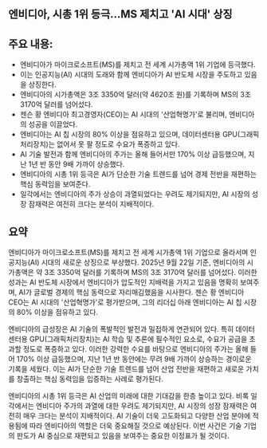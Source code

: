 ## 엔비디아, 시총 1위 등극…MS 제치고 'AI 시대' 상징

## 주요 내용:
*   엔비디아가 마이크로소프트(MS)를 제치고 전 세계 시가총액 1위 기업에 등극했다.
*   이는 인공지능(AI) 시대의 도래와 함께 엔비디아가 AI 반도체 시장을 주도하고 있음을 상징한다.
*   엔비디아의 시가총액은 3조 3350억 달러(약 4620조 원)를 기록하며 MS의 3조 3170억 달러를 넘어섰다.
*   젠슨 황 엔비디아 최고경영자(CEO)는 AI 시대의 '산업혁명가'로 불리며, 엔비디아의 성공을 이끌었다.
*   엔비디아는 AI 칩 시장의 80% 이상을 점유하고 있으며, 데이터센터용 GPU(그래픽처리장치)는 없어서 못 팔 정도로 수요가 폭증하고 있다.
*   AI 기술 발전과 함께 엔비디아의 주가는 올해 들어서만 170% 이상 급등했으며, 지난 1년 반 동안 9배 가까이 상승했다.
*   엔비디아의 시총 1위 등극은 AI가 단순한 기술 트렌드를 넘어 경제 전반을 재편하는 핵심 동력임을 보여준다.
*   일각에서는 엔비디아의 주가 상승이 과열되었다는 우려도 제기되지만, AI 시장의 성장 잠재력은 여전히 크다는 분석이 지배적이다.

## 요약

엔비디아가 마이크로소프트(MS)를 제치고 전 세계 시가총액 1위 기업으로 올라서며 인공지능(AI) 시대의 새로운 상징으로 부상했다. 2025년 9월 22일 기준, 엔비디아의 시가총액은 약 3조 3350억 달러를 기록하며 MS의 3조 3170억 달러를 넘어섰다. 이러한 성과는 AI 반도체 시장에서 엔비디아가 압도적인 지배력을 가지고 있음을 명확히 보여주며, AI가 글로벌 경제의 핵심 동력으로 자리매김했음을 시사한다. 젠슨 황 엔비디아 CEO는 AI 시대의 '산업혁명가'로 평가받으며, 그의 리더십 아래 엔비디아는 AI 칩 시장의 80% 이상을 점유하고 있다.

엔비디아의 급성장은 AI 기술의 폭발적인 발전과 밀접하게 연관되어 있다. 특히 데이터센터용 GPU(그래픽처리장치)는 AI 학습 및 추론에 필수적인 요소로, 수요가 공급을 초과할 정도로 폭증하고 있다. 이러한 강력한 수요를 바탕으로 엔비디아의 주가는 올해 들어 170% 이상 급등했으며, 지난 1년 반 동안에는 무려 9배 가까이 상승하는 경이로운 기록을 세웠다. 이는 AI가 단순한 기술 트렌드를 넘어 산업 전반을 재편하고 새로운 가치를 창출하는 핵심 동력임을 입증하는 사례로 평가된다.

엔비디아의 시총 1위 등극은 AI 산업의 미래에 대한 기대감을 한층 높이고 있다. 비록 일각에서는 엔비디아 주가의 과열에 대한 우려도 제기되지만, AI 시장의 성장 잠재력은 여전히 매우 크다는 분석이 지배적이다. AI 기술이 더욱 고도화되고 다양한 산업 분야에 적용됨에 따라 엔비디아의 역할은 더욱 중요해질 것으로 예상된다. 이번 사건은 기술 기업의 판도가 AI 중심으로 재편되고 있음을 보여주는 중요한 이정표가 될 것이다.